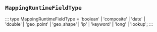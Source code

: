 ## `MappingRuntimeFieldType`
:::
type MappingRuntimeFieldType = 'boolean' | 'composite' | 'date' | 'double' | 'geo_point' | 'geo_shape' | 'ip' | 'keyword' | 'long' | 'lookup';
:::
